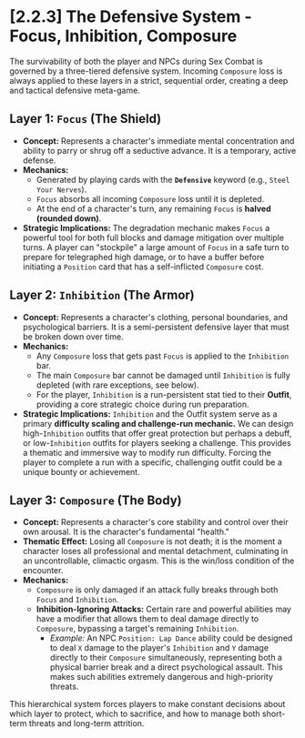 # [2.2.3] The Defensive System - Focus, Inhibition, Composure

The survivability of both the player and NPCs during Sex Combat is governed by a three-tiered defensive system. Incoming `Composure` loss is always applied to these layers in a strict, sequential order, creating a deep and tactical defensive meta-game.

## Layer 1: `Focus` (The Shield)
*   **Concept:** Represents a character's immediate mental concentration and ability to parry or shrug off a seductive advance. It is a temporary, active defense.
*   **Mechanics:**
    *   Generated by playing cards with the **`Defensive`** keyword (e.g., `Steel Your Nerves`).
    *   `Focus` absorbs all incoming `Composure` loss until it is depleted.
    *   At the end of a character's turn, any remaining `Focus` is **halved (rounded down)**.
*   **Strategic Implications:** The degradation mechanic makes `Focus` a powerful tool for both full blocks and damage mitigation over multiple turns. A player can "stockpile" a large amount of `Focus` in a safe turn to prepare for telegraphed high damage, or to have a buffer before initiating a `Position` card that has a self-inflicted `Composure` cost.

## Layer 2: `Inhibition` (The Armor)
*   **Concept:** Represents a character's clothing, personal boundaries, and psychological barriers. It is a semi-persistent defensive layer that must be broken down over time.
*   **Mechanics:**
    *   Any `Composure` loss that gets past `Focus` is applied to the `Inhibition` bar.
    *   The main `Composure` bar cannot be damaged until `Inhibition` is fully depleted (with rare exceptions, see below).
    *   For the player, `Inhibition` is a run-persistent stat tied to their **Outfit**, providing a core strategic choice during run preparation.
*   **Strategic Implications:** `Inhibition` and the Outfit system serve as a primary **difficulty scaling and challenge-run mechanic.** We can design high-`Inhibition` outfits that offer great protection but perhaps a debuff, or low-`Inhibition` outfits for players seeking a challenge. This provides a thematic and immersive way to modify run difficulty. Forcing the player to complete a run with a specific, challenging outfit could be a unique bounty or achievement.

## Layer 3: `Composure` (The Body)
*   **Concept:** Represents a character's core stability and control over their own arousal. It is the character's fundamental "health."
*   **Thematic Effect:** Losing all `Composure` is not death; it is the moment a character loses all professional and mental detachment, culminating in an uncontrollable, climactic orgasm. This is the win/loss condition of the encounter.
*   **Mechanics:**
    *   `Composure` is only damaged if an attack fully breaks through both `Focus` and `Inhibition`.
    *   **Inhibition-Ignoring Attacks:** Certain rare and powerful abilities may have a modifier that allows them to deal damage directly to `Composure`, bypassing a target's remaining `Inhibition`.
        *   *Example:* An NPC `Position: Lap Dance` ability could be designed to deal `X` damage to the player's `Inhibition` and `Y` damage directly to their `Composure` simultaneously, representing both a physical barrier break and a direct psychological assault. This makes such abilities extremely dangerous and high-priority threats.

This hierarchical system forces players to make constant decisions about which layer to protect, which to sacrifice, and how to manage both short-term threats and long-term attrition.
